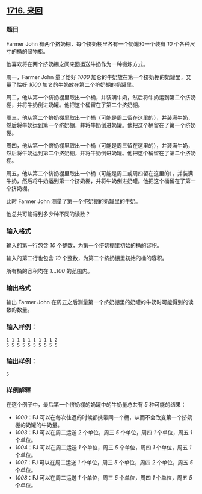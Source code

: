 ## [1716. 来回](https://www.acwing.com/problem/content/1718/)

### 题目

Farmer John 有两个挤奶棚，每个挤奶棚里各有一个奶罐和一个装有 *10* 个各种尺寸的桶的储物柜。

他喜欢将在两个挤奶棚之间来回运送牛奶作为一种锻炼方式。

周一，Farmer John 量了恰好 *1000* 加仑的牛奶放在第一个挤奶棚的奶罐里，又量了恰好 *1000* 加仑的牛奶放在第二个挤奶棚的奶罐里。

周二，他从第一个挤奶棚里取出一个桶，并装满牛奶，然后将牛奶运到第二个挤奶棚，并将牛奶倒进奶罐。他把这个桶留在了第二个挤奶棚。

周三，他从第二个挤奶棚里取出一个桶（可能是周二留在这里的），并装满牛奶，然后将牛奶运到第一个挤奶棚，并将牛奶倒进奶罐。他把这个桶留在了第一个挤奶棚。

周四，他从第一个挤奶棚里取出一个桶（可能是周三留在这里的），并装满牛奶，然后将牛奶运到第二个挤奶棚，并将牛奶倒进奶罐。他把这个桶留在了第二个挤奶棚。

周五，他从第二个挤奶棚里取出一个桶（可能是周二或周四留在这里的），并装满牛奶，然后将牛奶运到第一个挤奶棚，并将牛奶倒进奶罐。他把这个桶留在了第一个挤奶棚。

此时 Farmer John 测量了第一个挤奶棚的奶罐里的牛奶。

他总共可能得到多少种不同的读数？

### 输入格式

输入的第一行包含 *10* 个整数，为第一个挤奶棚里初始的桶的容积。

输入的第二行也包含 *10* 个整数，为第二个挤奶棚里初始的桶的容积。

所有桶的容积均在 *1…100* 的范围内。

### 输出格式

输出 Farmer John 在周五之后测量第一个挤奶棚里的奶罐的牛奶时可能得到的读数的数量。

### 输入样例：

```
1 1 1 1 1 1 1 1 1 2
5 5 5 5 5 5 5 5 5 5
```

### 输出样例：

```
5
```

### 样例解释

在这个例子中，最后第一个挤奶棚的奶罐中的牛奶量总共有 *5* 种可能的结果：

- *1000*：FJ 可以在每次往返的时候都携带同一个桶，从而不会改变第一个挤奶棚的奶罐的牛奶量。
- *1003*：FJ 可以在周二运送 *2* 个单位，周三 *5* 个单位，周四 *1* 个单位，周五 *1* 个单位。
- *1004*：FJ 可以在周二运送 *1* 个单位，周三 *5* 个单位，周四 *1* 个单位，周五 *1* 个单位。
- *1007*：FJ 可以在周二运送 *1* 个单位，周三 *5* 个单位，周四 *2* 个单位，周五 *5* 个单位。
- *1008*：FJ 可以在周二运送 *1* 个单位，周三 *5* 个单位，周四 *1* 个单位，周五 *5* 个单位。
